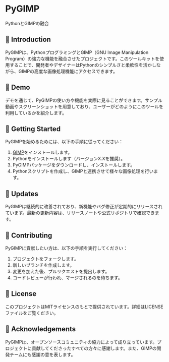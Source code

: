 # PyGIMP

PythonとGIMPの融合

## 🌟 Introduction

PyGIMPは、PythonプログラミングとGIMP（GNU Image Manipulation Program）の強力な機能を融合させたプロジェクトです。このツールキットを使用することで、開発者やデザイナーはPythonのシンプルさと柔軟性を活かしながら、GIMPの高度な画像処理機能にアクセスできます。

## 🎥 Demo

デモを通じて、PyGIMPの使い方や機能を実際に見ることができます。サンプル動画やスクリーンショットを用意しており、ユーザーがどのようにこのツールを利用しているかを紹介します。

## 🚀 Getting Started

PyGIMPを始めるためには、以下の手順に従ってください：

1. [GIMP](https://www.gimp.org/downloads/)をインストールします。
2. Pythonをインストールします（バージョンX.Xを推奨）。
3. PyGIMPパッケージをダウンロードし、インストールします。
4. Pythonスクリプトを作成し、GIMPと連携させて様々な画像処理を行います。

## 📝 Updates

PyGIMPは継続的に改善されており、新機能やバグ修正が定期的にリリースされています。最新の更新内容は、リリースノートや公式リポジトリで確認できます。

## 🤝 Contributing

PyGIMPに貢献したい方は、以下の手順を実行してください：

1. プロジェクトをフォークします。
2. 新しいブランチを作成します。
3. 変更を加えた後、プルリクエストを提出します。
4. コードレビューが行われ、マージされるのを待ちます。

## 📄 License

このプロジェクトはMITライセンスのもとで提供されています。詳細はLICENSEファイルをご覧ください。

## 🙏 Acknowledgements

PyGIMPは、オープンソースコミュニティの協力によって成り立っています。プロジェクトに貢献してくださったすべての方々に感謝します。また、GIMPの開発チームにも感謝の意を表します。
